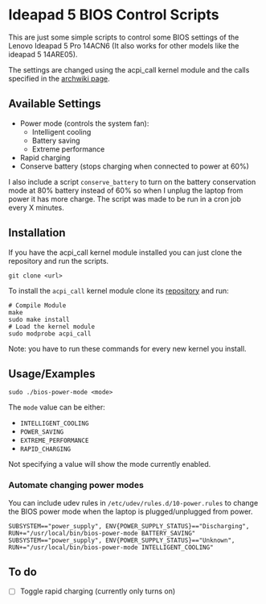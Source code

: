
# Ideapad 5 BIOS Control Scripts

This are just some simple scripts to control some BIOS settings of the Lenovo Ideapad 5 Pro 14ACN6 (It also works for other models like the ideapad 5 14ARE05).

The settings are changed using the acpi_call kernel module and the calls specified in the [archwiki page](https://wiki.archlinux.org/title/Lenovo_IdeaPad_5_14are05#Tips_and_tricks).

## Available Settings

- Power mode (controls the system fan):
    - Intelligent cooling
    - Battery saving
    - Extreme performance
- Rapid charging
- Conserve battery (stops charging when connected to power at 60%)

I also include a script `conserve_battery` to turn on the battery conservation mode at 80% battery instead of 60% so when I unplug the laptop from power it has more charge. The script was made to be run in a cron job every X minutes.

## Installation

If you have the acpi_call kernel module installed you can just clone the repository and run the scripts.

    git clone <url>

To install the `acpi_call` kernel module clone its [repository](https://github.com/nix-community/acpi_call) and run:

    # Compile Module
    make
    sudo make install
    # Load the kernel module
    sudo modprobe acpi_call

Note: you have to run these commands for every new kernel you install.

## Usage/Examples

    sudo ./bios-power-mode <mode>

The `mode` value can be either:
- `INTELLIGENT_COOLING`
- `POWER_SAVING`
- `EXTREME_PERFORMANCE`
- `RAPID_CHARGING`

Not specifying a value will show the mode currently enabled.

### Automate changing power modes

You can include udev rules in `/etc/udev/rules.d/10-power.rules` to change the BIOS power mode when the laptop is plugged/unplugged from power.

```
SUBSYSTEM=="power_supply", ENV{POWER_SUPPLY_STATUS}=="Discharging", RUN+="/usr/local/bin/bios-power-mode BATTERY_SAVING"
SUBSYSTEM=="power_supply", ENV{POWER_SUPPLY_STATUS}=="Unknown", RUN+="/usr/local/bin/bios-power-mode INTELLIGENT_COOLING"
```

## To do

- [ ] Toggle rapid charging (currently only turns on)
